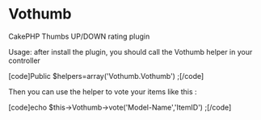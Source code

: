 Vothumb
=======

CakePHP Thumbs UP/DOWN rating plugin

Usage:
after install the plugin, you should call the Vothumb helper in your controller

[code]Public $helpers=array('Vothumb.Vothumb') ;[/code]

Then you can use the helper to vote your items like this :

[code]echo $this->Vothumb->vote('Model-Name','ItemID') ;[/code]
